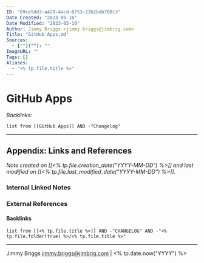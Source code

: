 ```yaml
---
ID: "69ce5dd3-a429-4acd-8753-23b2bdb700c3"
Date Created: "2023-05-10"
Date Modified: "2023-05-10"
Author: Jimmy Briggs <jimmy.briggs@jimbrig.com>
Title: "GitHub Apps.md"
Sources: 
  - [""](""): ""
ImageURL: ""
Tags: []
Aliases:
  - "<% tp.file.title %>"
---
```



# GitHub Apps

 

*Backlinks:*

```dataview
list from [[GitHub Apps]] AND -"Changelog"
```

***

## Appendix: Links and References

*Note created on [[<% tp.file.creation_date("YYYY-MM-DD") %>]] and last modified on [[<% tp.file.last_modified_date("YYYY-MM-DD") %>]].*

### Internal Linked Notes

### External References

#### Backlinks

```dataview
list from [[<% tp.file.title %>]] AND -"CHANGELOG" AND -"<% tp.file.folder(true) %>/<% tp.file.title %>"
```


***

Jimmy Briggs <jimmy.briggs@jimbrig.com> | <% tp.date.now("YYYY") %>